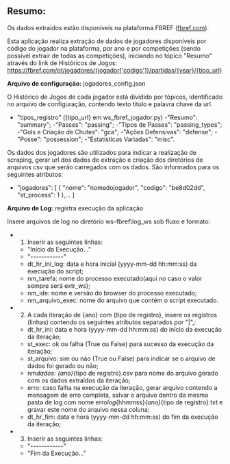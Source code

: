 ## Resumo:

Os dados extraídos estão disponíveis na plataforma FBREF ([fbref.com](https://fbref.com/pt)).

Esta aplicação realiza extração de dados de jogadores disponíveis por código do jogador na plataforma, por ano e por competições (sendo possível extrair de todas as competições), iniciando no tópico "Resumo" através do link de Históricos de Jogos: https://fbref.com/pt/jogadores/{jogador['codigo']}/partidas/{year}/{tipo_url}

**Arquivo de configuração:** jogadores_config.json

O Histórico de Jogos de cada jogador está dividido por tópicos, identificado no arquivo de configuração, contendo texto título e palavra chave da url.

- "tipos_registro" ({tipo_url} em ws_fbref_jogador.py)
  -"Resumo": "summary";
  -"Passes": "passing";
  -"Tipos de Passes": "passing_types";
  -"Gols e Criação de Chutes": "gca";
  -"Ações Defensivas": "defense";
  -"Posse": "possession";
  -"Estatísticas Variadas": "misc".

Os dados dos jogadores são utilizados para indicar a realização de scraping, gerar url dos dados de extração e criação dos diretórios de arquivos csv que serão carregados com os dados. São informados para os seguintes atributos:

- "jogadores": [
  {
  "nome": "nomedojogador",
  "codigo": "be8d02dd",
  "st_process": 1
  },...
  ]

**Arquivo de Log:** registra execução da aplicação

Insere arquivos de log no diretório ws-fbref\log_ws sob fluxo e formato:

- 1. Inserir as seguintes linhas:
  - "Início da Execução..."
  - "------------"
  - dt_hr_ini_log: data e hora inicial (yyyy-mm-dd hh:mm:ss) da execução do script;
  - nm_tarefa: nome do processo executado(aqui no caso o valor sempre será extr_ws);
  - nm_ide: nome e versão do browser do processo executado;
  - nm_arquivo_exec: nome do arquivo que contém o script executado.
- 2. A cada iteração de {ano} com {tipo de registro}, insere os registros (linhas) contendo os seguintes atributos separados por "|",:
  - dt_hr_ini: data e hora (yyyy-mm-dd hh:mm:ss) do início da execução da iteração;
  - st_exec: ok ou falha (True ou False) para sucesso da execução da iteração;
  - st_arquivo: sim ou não (True ou False) para indicar se o arquivo de dados foi gerado ou não;
  - nm*dados: {ano}*{tipo de registro}.csv para nome do arquivo gerado com os dados extraídos da iteração;
  - erro: caso falha na execução da iteração, gerar arquivo contendo a mensagem de erro completa, salvar o arquivo dentro da mesma pasta de log com nome erro*log*{hhmmss}_{ano}_{tipo de registro}.txt e gravar este nome do arquivo nessa coluna;
  - dt_hr_fim: data e hora (yyyy-mm-dd hh:mm:ss) do fim da execução da iteração;
- 3. Inserir as seguintes linhas:
  - "------------"
  - "Fim da Execução..."
